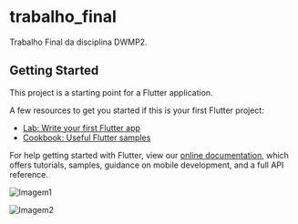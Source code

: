 # trabalho_final

Trabalho Final da disciplina DWMP2.

## Getting Started

This project is a starting point for a Flutter application.

A few resources to get you started if this is your first Flutter project:

- [Lab: Write your first Flutter app](https://flutter.dev/docs/get-started/codelab)
- [Cookbook: Useful Flutter samples](https://flutter.dev/docs/cookbook)

For help getting started with Flutter, view our
[online documentation](https://flutter.dev/docs), which offers tutorials,
samples, guidance on mobile development, and a full API reference.

![Imagem1](https://user-images.githubusercontent.com/10073349/90294558-18588280-de5d-11ea-8799-91d002e9bfce.JPG)

![Imagem2](https://user-images.githubusercontent.com/10073349/90294580-2d351600-de5d-11ea-82c3-82085fff86b9.JPG)
